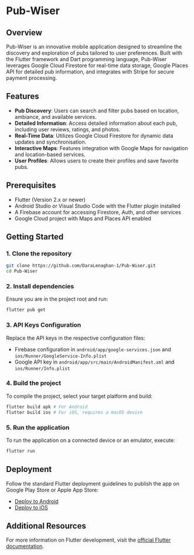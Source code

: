 # Pub-Wiser

## Overview
Pub-Wiser is an innovative mobile application designed to streamline the discovery and exploration of pubs tailored to user preferences. Built with the Flutter framework and Dart programming language, Pub-Wiser leverages Google Cloud Firestore for real-time data storage, Google Places API for detailed pub information, and integrates with Stripe for secure payment processing.

## Features
- **Pub Discovery**: Users can search and filter pubs based on location, ambiance, and available services.
- **Detailed Information**: Access detailed information about each pub, including user reviews, ratings, and photos.
- **Real-Time Data**: Utilizes Google Cloud Firestore for dynamic data updates and synchronisation.
- **Interactive Maps**: Features integration with Google Maps for navigation and location-based services.
- **User Profiles**: Allows users to create their profiles and save favorite pubs.

## Prerequisites
- Flutter (Version 2.x or newer)
- Android Studio or Visual Studio Code with the Flutter plugin installed
- A Firebase account for accessing Firestore, Auth, and other services
- Google Cloud project with Maps and Places API enabled

## Getting Started

### 1. Clone the repository
```bash
git clone https://github.com/DaraLenaghan-1/Pub-Wiser.git
cd Pub-Wiser
```

### 2. Install dependencies
Ensure you are in the project root and run:
```bash
flutter pub get
```

### 3. API Keys Configuration
Replace the API keys in the respective configuration files:
- Firebase configuration in `android/app/google-services.json` and `ios/Runner/GoogleService-Info.plist`
- Google API key in `android/app/src/main/AndroidManifest.xml` and `ios/Runner/Info.plist`

### 4. Build the project
To compile the project, select your target platform and build:
```bash
flutter build apk # For Android
flutter build ios # For iOS, requires a macOS device
```

### 5. Run the application
To run the application on a connected device or an emulator, execute:
```bash
flutter run
```

## Deployment
Follow the standard Flutter deployment guidelines to publish the app on Google Play Store or Apple App Store:
- [Deploy to Android](https://flutter.dev/docs/deployment/android)
- [Deploy to iOS](https://flutter.dev/docs/deployment/ios)

## Additional Resources
For more information on Flutter development, visit the [official Flutter documentation](https://flutter.dev/docs).